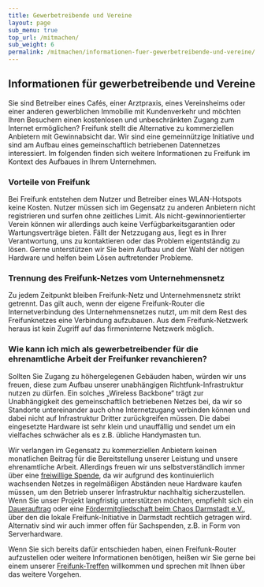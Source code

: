 ```yaml
---
title: Gewerbetreibende und Vereine
layout: page
sub_menu: true
top_url: /mitmachen/
sub_weight: 6
permalink: /mitmachen/informationen-fuer-gewerbetreibende-und-vereine/
---
```


## Informationen für gewerbetreibende und Vereine

Sie sind Betreiber eines Cafés, einer Arztpraxis, eines Vereinsheims oder einer anderen gewerblichen Immobilie mit Kundenverkehr und möchten Ihren Besuchern einen kostenlosen und unbeschränkten Zugang zum Internet ermöglichen? Freifunk stellt die Alternative zu kommerziellen Anbietern mit Gewinnabsicht dar. Wir sind eine gemeinnützige Initiative und sind am Aufbau eines gemeinschaftlich betriebenen Datennetzes interessiert. Im folgenden finden sich weitere Informationen zu Freifunk im Kontext des Aufbaues in Ihrem Unternehmen.

### Vorteile von Freifunk
Bei Freifunk entstehen dem Nutzer und Betreiber eines WLAN-Hotspots keine Kosten. Nutzer müssen sich im Gegensatz zu anderen Anbietern nicht registrieren und surfen ohne zeitliches Limit. Als nicht-gewinnorientierter Verein können wir allerdings auch keine Verfügbarkeitsgarantien oder Wartungsverträge bieten. Fällt der Netzzugang aus, liegt es in Ihrer Verantwortung, uns zu kontaktieren oder das Problem eigentständig zu lösen. Gerne unterstützen wir Sie beim Aufbau und der Wahl der nötigen Hardware und helfen beim Lösen auftretender Probleme.

### Trennung des Freifunk-Netzes vom Unternehmensnetz
Zu jedem Zeitpunkt bleiben Freifunk-Netz und Unternehmensnetz strikt getrennt. Das gilt auch, wenn der eigene Freifunk-Router die Internetverbindung des Unternehmensnetzes nutzt, um mit dem Rest des Freifunknetzes eine Verbindung aufzubauen. Aus dem Freifunk-Netzwerk heraus ist kein Zugriff auf das firmeninterne Netzwerk möglich.

### Wie kann ich mich als gewerbetreibender für die ehrenamtliche Arbeit der Freifunker revanchieren?
Sollten Sie Zugang zu höhergelegenen Gebäuden haben, würden wir uns freuen, diese zum Aufbau unserer unabhängigen Richtfunk-Infrastruktur nutzen zu dürfen. Ein solches &bdquo;Wireless Backbone&ldquo; trägt zur Unabhängigkeit des gemeinschaftlich betriebenen Netzes bei, da wir so Standorte untereinander auch ohne Internetzugang verbinden können und dabei nicht auf Infrastruktur Dritter zurückgreifen müssen. Die dabei eingesetzte Hardware ist sehr klein und unauffällig und sendet um ein vielfaches schwächer als es z.B. übliche Handymasten tun.

Wir verlangen im Gegensatz zu kommerziellen Anbietern keinen monatlichen Beitrag für die Bereitstellung unserer Leistung und unsere ehrenamtliche Arbeit. Allerdings freuen wir uns selbstverständlich immer über eine [freiwillige Spende](/mitmachen/spenden/), da wir aufgrund des kontinuierlich wachsenden Netzes in regelmäßigen Abständen neue Hardware kaufen müssen, um den Betrieb unserer Infrastruktur nachhaltig sicherzustellen. Wenn Sie unser Projekt langfristig unterstützen möchten, empfiehlt sich ein [Dauerauftrag](/mitmachen/spenden/#spendenformular) oder eine [Fördermitgliedschaft beim Chaos Darmstadt e.V.](https://www.chaos-darmstadt.de/downloads/Antrag-F%C3%B6rdermitgliedschaft-juristische-Person.pdf), über den die lokale Freifunk-Initiative in Darmstadt rechtlich getragen wird. Alternativ sind wir auch immer offen für Sachspenden, z.B. in Form von Serverhardware.

Wenn Sie sich bereits dafür entschieden haben, einen Freifunk-Router aufzustellen oder weitere Informationen benötigen, heißen wir Sie gerne bei einem unserer [Freifunk-Treffen](/kontakt/) willkommen und sprechen mit Ihnen über das weitere Vorgehen.

